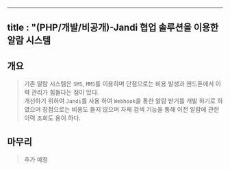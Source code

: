 
---
title : "(PHP/개발/비공개)-Jandi 협업 솔루션을 이용한 알람 시스템 
---

## 개요
>기존 알람 시스템은 `SMS`, `MMS`를 이용하며 단점으로는 비용 발생과 핸드폰에서 이력 관리가 힘들다는 점이 있다.<br>개선하기 위하여 `Jandi`를 사용 하여 `Webhook`을 통한 알람 받기를 개발 하기로 하였으며 장점으로는 비용도 들지 않으며 자체 검색 기능을 통해 이전 알람에 관한 이력 조회도 용이 하다.

## 마무리
>추가 예정
